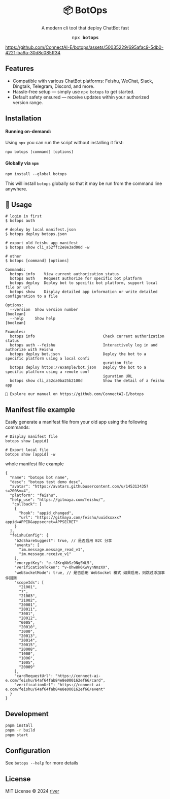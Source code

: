 

<h1 align="center">📦 BotOps</h1>

<p align="center">A modern cli tool that deploy ChatBot fast</p>

<pre align="center">npx <b>botops</b></pre>



https://github.com/ConnectAI-E/botops/assets/50035229/695afac9-5db0-4221-ba9a-30d8c085ff34





## Features

- Compatible with various ChatBot platforms: Feishu, WeChat, Slack, Dingtalk, Telegram, Discord, and more.
- Hassle-free setup — simply use `npx botops` to get started.
- Default safety ensured — receive updates within your authorized version range.

## Installation

#### Running on-demand:

Using `npx` you can run the script without installing it first:

    npx botops [command] [options]

#### Globally via `npm`

    npm install --global botops

This will install `botops` globally so that it may be run from the command line anywhere.


## 🤯 Usage

```
# login in first
$ botops auth

# deploy by local manifest.json
$ botops deploy botops.json

# export old feishu app manifest
$ botops show cli_a52ffc2e8e3ad00d -w

# other 
$ botops [command] [options]

Commands:
  botops info    View current authorization status
  botops auth    Request authorize for specific bot platform
  botops deploy  Deploy bot to specific bot platform, support local file or url
  botops show    Display detailed app information or write detailed configuration to a file

Options:
  --version  Show version number                                                           [boolean]
  --help     Show help                                                                     [boolean]

Examples:
  botops info                              Check current authorization status
  botops auth --feishu                     Interactively log in and authorize with Feishu
  botops deploy bot.json                   Deploy the bot to a specific platform using a local confi
                                           guration file
  botops deploy https://example/bot.json   Deploy the bot to a specific platform using a remote conf
                                           iguration URL
  botops show cli_a52ca0ba25b2100d         Show the detail of a feishu app

👻 Explore our manual on https://github.com/ConnectAI-E/botops

```

## Manifest file example

Easily generate a manifest file from your old app using the following commands:

```
# Display manifest file
botops show [appid]

# Export local file
botops show [appid] -w
```

whole manifest file example 
```
{
  "name": "botops bot name",
  "desc": "botops test demo desc",
  "avatar": "https://avatars.githubusercontent.com/u/145313435?s=200&v=4",
  "platform": "feishu",
  "help_use": "https://gitmaya.com/feishu/",
   "callback": [
    {
      "hook": "appid_changed",
      "url": "https://gitmaya.com/feishu/uuidxxxxx?appid=APPID&appsecret=APPSECRET"
    }
  ],
  "feishuConfig": {
    "b2cShareSuggest": true, // 是否启用 B2C 分享
    "events": [
      "im.message.message_read_v1",
      "im.message.receive_v1"
    ],
    "encryptKey": "e-fJKrqNbSz9NqSWL5",
    "verificationToken": "v-Ohw8k6KwVynNmzXX",
    "webSocketMode": true, // 是否启用 WebSocket 模式 如果启用，则跳过添加事件回调
    "scopeIds": [
      "21001",
      "7",
      "21003",
      "21002",
      "20001",
      "20011",
      "3001",
      "20012",
      "6005",
      "20010",
      "3000",
      "20013",
      "20014",
      "20015",
      "20008",
      "1000",
      "1006",
      "1005",
      "20009"
    ],
    "cardRequestUrl": "https://connect-ai-e.com/feishu/64af64fab84e8e000162ef66/card",
    "verificationUrl": "https://connect-ai-e.com/feishu/64af64fab84e8e000162ef66/event"
  }
}

```

## Development
```bash
pnpm install
pnpm -r build
pnpm start
```

## Configuration

See `botops --help` for more details

## License

MIT License © 2024 [river](https://github.com/leizhenpeng)

